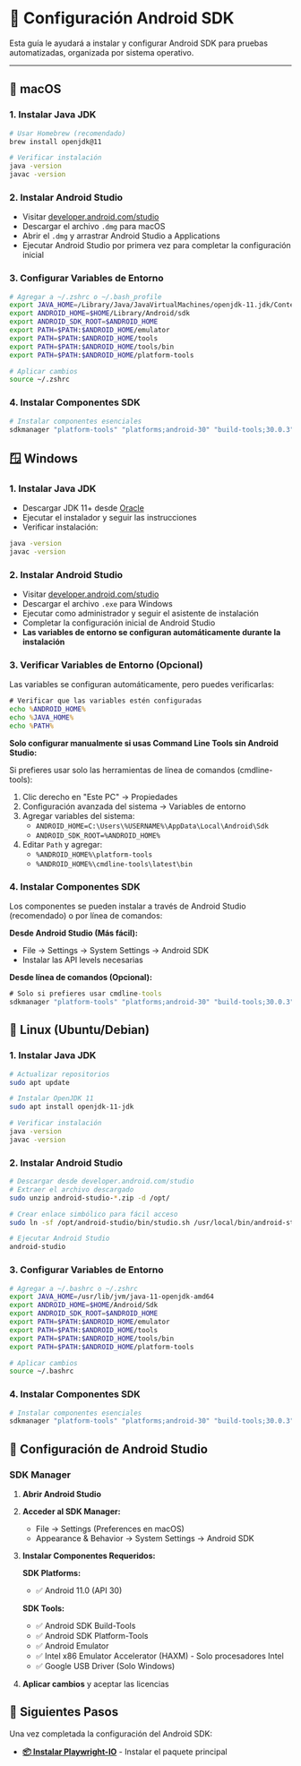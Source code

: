# 🤖 Configuración Android SDK

Esta guía le ayudará a instalar y configurar Android SDK para pruebas automatizadas, organizada por sistema operativo.

---

## 🍎 macOS

### 1. Instalar Java JDK
```bash
# Usar Homebrew (recomendado)
brew install openjdk@11

# Verificar instalación
java -version
javac -version
```

### 2. Instalar Android Studio
- Visitar [developer.android.com/studio](https://developer.android.com/studio)
- Descargar el archivo `.dmg` para macOS
- Abrir el `.dmg` y arrastrar Android Studio a Applications
- Ejecutar Android Studio por primera vez para completar la configuración inicial

### 3. Configurar Variables de Entorno
```bash
# Agregar a ~/.zshrc o ~/.bash_profile
export JAVA_HOME=/Library/Java/JavaVirtualMachines/openjdk-11.jdk/Contents/Home
export ANDROID_HOME=$HOME/Library/Android/sdk
export ANDROID_SDK_ROOT=$ANDROID_HOME
export PATH=$PATH:$ANDROID_HOME/emulator
export PATH=$PATH:$ANDROID_HOME/tools
export PATH=$PATH:$ANDROID_HOME/tools/bin
export PATH=$PATH:$ANDROID_HOME/platform-tools

# Aplicar cambios
source ~/.zshrc
```

### 4. Instalar Componentes SDK
```bash
# Instalar componentes esenciales
sdkmanager "platform-tools" "platforms;android-30" "build-tools;30.0.3"
```

## 🪟 Windows

### 1. Instalar Java JDK
- Descargar JDK 11+ desde [Oracle](https://www.oracle.com/java/technologies/javase-jdk11-downloads.html)
- Ejecutar el instalador y seguir las instrucciones
- Verificar instalación:
```cmd
java -version
javac -version
```

### 2. Instalar Android Studio
- Visitar [developer.android.com/studio](https://developer.android.com/studio)
- Descargar el archivo `.exe` para Windows
- Ejecutar como administrador y seguir el asistente de instalación
- Completar la configuración inicial de Android Studio
- **Las variables de entorno se configuran automáticamente durante la instalación**

### 3. Verificar Variables de Entorno (Opcional)

Las variables se configuran automáticamente, pero puedes verificarlas:

```cmd
# Verificar que las variables estén configuradas
echo %ANDROID_HOME%
echo %JAVA_HOME%
echo %PATH%
```

**Solo configurar manualmente si usas Command Line Tools sin Android Studio:**

Si prefieres usar solo las herramientas de línea de comandos (cmdline-tools):
1. Clic derecho en "Este PC" → Propiedades
2. Configuración avanzada del sistema → Variables de entorno
3. Agregar variables del sistema:
   - `ANDROID_HOME=C:\Users\%USERNAME%\AppData\Local\Android\Sdk`
   - `ANDROID_SDK_ROOT=%ANDROID_HOME%`
4. Editar `Path` y agregar:
   - `%ANDROID_HOME%\platform-tools`
   - `%ANDROID_HOME%\cmdline-tools\latest\bin`

### 4. Instalar Componentes SDK

Los componentes se pueden instalar a través de Android Studio (recomendado) o por línea de comandos:

**Desde Android Studio (Más fácil):**
- File → Settings → System Settings → Android SDK
- Instalar las API levels necesarias

**Desde línea de comandos (Opcional):**
```cmd
# Solo si prefieres usar cmdline-tools
sdkmanager "platform-tools" "platforms;android-30" "build-tools;30.0.3"
```

## 🐧 Linux (Ubuntu/Debian)

### 1. Instalar Java JDK
```bash
# Actualizar repositorios
sudo apt update

# Instalar OpenJDK 11
sudo apt install openjdk-11-jdk

# Verificar instalación
java -version
javac -version
```

### 2. Instalar Android Studio
```bash
# Descargar desde developer.android.com/studio
# Extraer el archivo descargado
sudo unzip android-studio-*.zip -d /opt/

# Crear enlace simbólico para fácil acceso
sudo ln -sf /opt/android-studio/bin/studio.sh /usr/local/bin/android-studio

# Ejecutar Android Studio
android-studio
```

### 3. Configurar Variables de Entorno
```bash
# Agregar a ~/.bashrc o ~/.zshrc
export JAVA_HOME=/usr/lib/jvm/java-11-openjdk-amd64
export ANDROID_HOME=$HOME/Android/Sdk
export ANDROID_SDK_ROOT=$ANDROID_HOME
export PATH=$PATH:$ANDROID_HOME/emulator
export PATH=$PATH:$ANDROID_HOME/tools
export PATH=$PATH:$ANDROID_HOME/tools/bin
export PATH=$PATH:$ANDROID_HOME/platform-tools

# Aplicar cambios
source ~/.bashrc
```

### 4. Instalar Componentes SDK
```bash
# Instalar componentes esenciales
sdkmanager "platform-tools" "platforms;android-30" "build-tools;30.0.3"
```

## 📱 Configuración de Android Studio

### SDK Manager

1. **Abrir Android Studio**
2. **Acceder al SDK Manager:**
   - File → Settings (Preferences en macOS)
   - Appearance & Behavior → System Settings → Android SDK

3. **Instalar Componentes Requeridos:**

   **SDK Platforms:**
   - ✅ Android 11.0 (API 30)

   **SDK Tools:**
   - ✅ Android SDK Build-Tools
   - ✅ Android SDK Platform-Tools
   - ✅ Android Emulator
   - ✅ Intel x86 Emulator Accelerator (HAXM) - Solo procesadores Intel
   - ✅ Google USB Driver (Solo Windows)

4. **Aplicar cambios** y aceptar las licencias

## 🚀 Siguientes Pasos

Una vez completada la configuración del Android SDK:

- **[📦 Instalar Playwright-IO](en/getting-started/installation.md)** - Instalar el paquete principal